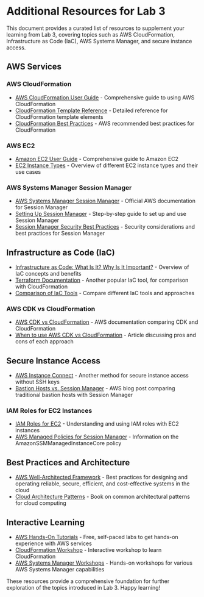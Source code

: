 # Additional Resources for Lab 3

This document provides a curated list of resources to supplement your learning from Lab 3, covering topics such as AWS CloudFormation, Infrastructure as Code (IaC), AWS Systems Manager, and secure instance access.

## AWS Services

### AWS CloudFormation

- [AWS CloudFormation User Guide](https://docs.aws.amazon.com/AWSCloudFormation/latest/UserGuide/Welcome.html) - Comprehensive guide to using AWS CloudFormation
- [CloudFormation Template Reference](https://docs.aws.amazon.com/AWSCloudFormation/latest/UserGuide/template-reference.html) - Detailed reference for CloudFormation template elements
- [CloudFormation Best Practices](https://docs.aws.amazon.com/AWSCloudFormation/latest/UserGuide/best-practices.html) - AWS recommended best practices for CloudFormation

### AWS EC2

- [Amazon EC2 User Guide](https://docs.aws.amazon.com/AWSEC2/latest/UserGuide/concepts.html) - Comprehensive guide to Amazon EC2
- [EC2 Instance Types](https://aws.amazon.com/ec2/instance-types/) - Overview of different EC2 instance types and their use cases

### AWS Systems Manager Session Manager

- [AWS Systems Manager Session Manager](https://docs.aws.amazon.com/systems-manager/latest/userguide/session-manager.html) - Official AWS documentation for Session Manager
- [Setting Up Session Manager](https://docs.aws.amazon.com/systems-manager/latest/userguide/session-manager-getting-started.html) - Step-by-step guide to set up and use Session Manager
- [Session Manager Security Best Practices](https://docs.aws.amazon.com/systems-manager/latest/userguide/session-manager-security.html) - Security considerations and best practices for Session Manager

## Infrastructure as Code (IaC)

- [Infrastructure as Code: What Is It? Why Is It Important?](https://www.hashicorp.com/resources/what-is-infrastructure-as-code) - Overview of IaC concepts and benefits
- [Terraform Documentation](https://www.terraform.io/docs/index.html) - Another popular IaC tool, for comparison with CloudFormation
- [Comparison of IaC Tools](https://www.digitalocean.com/community/tutorials/infrastructure-as-code-iac-tools-comparison) - Compare different IaC tools and approaches

### AWS CDK vs CloudFormation

- [AWS CDK vs CloudFormation](https://docs.aws.amazon.com/cdk/v2/guide/cfn_layer.html) - AWS documentation comparing CDK and CloudFormation
- [When to use AWS CDK vs CloudFormation](https://medium.com/devops-dudes/when-to-use-aws-cdk-vs-cloudformation-b22f14725ccd) - Article discussing pros and cons of each approach

## Secure Instance Access

- [AWS Instance Connect](https://docs.aws.amazon.com/AWSEC2/latest/UserGuide/Connect-using-EC2-Instance-Connect.html) - Another method for secure instance access without SSH keys
- [Bastion Hosts vs. Session Manager](https://aws.amazon.com/blogs/mt/replacing-a-bastion-host-with-amazon-ec2-systems-manager/) - AWS blog post comparing traditional bastion hosts with Session Manager

### IAM Roles for EC2 Instances

- [IAM Roles for EC2](https://docs.aws.amazon.com/AWSEC2/latest/UserGuide/iam-roles-for-amazon-ec2.html) - Understanding and using IAM roles with EC2 instances
- [AWS Managed Policies for Session Manager](https://docs.aws.amazon.com/systems-manager/latest/userguide/session-manager-getting-started-instance-profile.html) - Information on the AmazonSSMManagedInstanceCore policy

## Best Practices and Architecture

- [AWS Well-Architected Framework](https://aws.amazon.com/architecture/well-architected/) - Best practices for designing and operating reliable, secure, efficient, and cost-effective systems in the cloud
- [Cloud Architecture Patterns](https://www.oreilly.com/library/view/cloud-architecture-patterns/9781449357979/) - Book on common architectural patterns for cloud computing

## Interactive Learning

- [AWS Hands-On Tutorials](https://aws.amazon.com/getting-started/hands-on/) - Free, self-paced labs to get hands-on experience with AWS services
- [CloudFormation Workshop](https://catalog.workshops.aws/cfn101/en-US) - Interactive workshop to learn CloudFormation
- [AWS Systems Manager Workshops](https://workshops.aws/categories/Systems+Manager) - Hands-on workshops for various AWS Systems Manager capabilities

These resources provide a comprehensive foundation for further exploration of the topics introduced in Lab 3. Happy learning!
